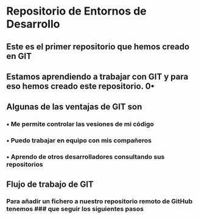 # Repositorio de Entornos de Desarrollo
## Este es el primer repositorio que hemos creado en GIT
## Estamos aprendiendo a trabajar con GIT y para eso hemos creado este repositorio. 0•
## Algunas de las ventajas de GIT son
### • Me permite controlar las vesiones de mi código
### • Puedo trabajar en equipo con mis compañeros
### • Aprendo de otros desarrolladores consultando sus repositorios
## Flujo de trabajo de GIT
### Para añadir un fichero a nuestro repositorio remoto de GitHub tenemos ### que seguir los siguientes pasos
